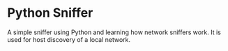 # Python Sniffer

A simple sniffer using Python and learning how network sniffers work.
It is used for host discovery of a local network.
